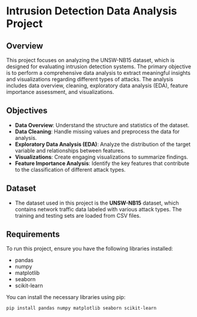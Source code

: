 # Intrusion Detection Data Analysis Project

## Overview

This project focuses on analyzing the UNSW-NB15 dataset, which is designed for evaluating intrusion detection systems. The primary objective is to perform a comprehensive data analysis to extract meaningful insights and visualizations regarding different types of attacks. The analysis includes data overview, cleaning, exploratory data analysis (EDA), feature importance assessment, and visualizations.

## Objectives

- **Data Overview**: Understand the structure and statistics of the dataset.
- **Data Cleaning**: Handle missing values and preprocess the data for analysis.
- **Exploratory Data Analysis (EDA)**: Analyze the distribution of the target variable and relationships between features.
- **Visualizations**: Create engaging visualizations to summarize findings.
- **Feature Importance Analysis**: Identify the key features that contribute to the classification of different attack types.

## Dataset

- The dataset used in this project is the **UNSW-NB15** dataset, which contains network traffic data labeled with various attack types. The training and testing sets are loaded from CSV files.

## Requirements

To run this project, ensure you have the following libraries installed:

- pandas
- numpy
- matplotlib
- seaborn
- scikit-learn

You can install the necessary libraries using pip:

```bash
pip install pandas numpy matplotlib seaborn scikit-learn
